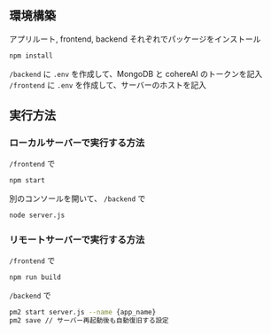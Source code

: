 ## 環境構築
アプリルート, frontend, backend それぞれでパッケージをインストール
``` bash
npm install
```

`/backend` に `.env` を作成して、MongoDB と cohereAI のトークンを記入
`/frontend` に `.env` を作成して、サーバーのホストを記入

## 実行方法
### ローカルサーバーで実行する方法
`/frontend` で
``` bash
npm start
```

別のコンソールを開いて、
`/backend` で
``` bash
node server.js
```

### リモートサーバーで実行する方法
`/frontend` で
``` bash
npm run build
```

`/backend` で
``` bash
pm2 start server.js --name {app_name}
pm2 save // サーバー再起動後も自動復旧する設定 
```
